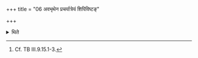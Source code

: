 +++
title = "06 अवभृथेन प्रचर्यात्रेयं शिपिविष्टङ्"

+++

<details><summary>थिते</summary>

6. Having performed the Avabhr̥tha ritual, having brought in the water a man who belongs to the family of Atri, who is Sipiviṣṭa, bald, leper, white-skinned, yellow-eyed and spotted he offers a libation thrice on his head with mr̥tyave svāhā brahmahatyāyai svāhā, jumbakāya svāhā[^1].  

[^1]: Cf. TB III.9.15.1-3.  
</details>
